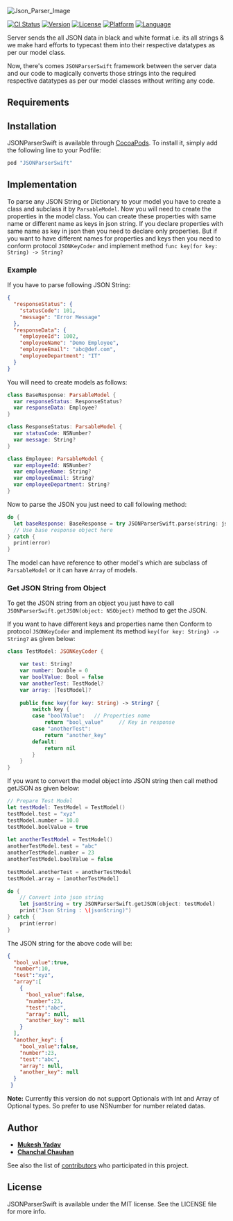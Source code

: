 ![Json_Parser_Image](https://github.com/greenSyntax/JSONParserSwift/blob/master/json_parser.png)

[![CI Status](http://img.shields.io/travis/mukeshydv/JSONParserSwift.svg?style=flat)](https://travis-ci.org/mukeshydv/JSONParserSwift)
[![Version](https://img.shields.io/cocoapods/v/JSONParserSwift.svg?style=flat)](http://cocoadocs.org/docsets/JSONParserSwift)
[![License](https://img.shields.io/badge/license-MIT-blue.svg?style=flat)](http://mit-license.org)
[![Platform](https://img.shields.io/cocoapods/p/JSONParserSwift.svg?style=flat)](http://cocoadocs.org/docsets/JSONParserSwift)
[![Language](https://img.shields.io/badge/swift-3.0-orange.svg)](https://developer.apple.com/swift)

Server sends the all JSON data in black and white format i.e. its all strings & we make hard efforts to typecast them into their respective datatypes as per our model class.

Now, there's comes `JSONParserSwift` framework between the server data and our code to magically converts those strings into the required respective datatypes as per our model classes without writing any code.

## Requirements

## Installation

JSONParserSwift is available through [CocoaPods](http://cocoapods.org). To install
it, simply add the following line to your Podfile:

```ruby
pod "JSONParserSwift"
```

## Implementation

To parse any JSON String or Dictionary to your model you have to create a class and subclass it by `ParsableModel`. Now you will need to create the properties in the model class. You can create these properties with same name or different name as keys in json string. If you declare properties with same name as key in json then you need to declare only properties. But if you want to have different names for properties and keys then you need to conform protocol `JSONKeyCoder` and implement method 
`func key(for key: String) -> String?`

### Example

If you have to parse following JSON String:
```json
{
  "responseStatus": {
    "statusCode": 101,
    "message": "Error Message"
  },
  "responseData": {
    "employeeId": 1002,
    "employeeName": "Demo Employee",
    "employeeEmail": "abc@def.com",
    "employeeDepartment": "IT"
  }
}
```
You will need to create models as follows:

```swift
class BaseResponse: ParsableModel {
  var responseStatus: ResponseStatus?
  var responseData: Employee?
}

class ResponseStatus: ParsableModel {
  var statusCode: NSNumber?
  var message: String?
}

class Employee: ParsableModel {
  var employeeId: NSNumber?
  var employeeName: String?
  var employeeEmail: String?
  var employeeDepartment: String?
}
```

Now to parse the JSON you just need to call following method:

```swift
do {
  let baseResponse: BaseResponse = try JSONParserSwift.parse(string: jsonString)
  // Use base response object here
} catch {
  print(error)
}
```
The model can have reference to other model's which are subclass of `ParsableModel` or it can have `Array` of models.

### Get JSON String from Object

To get the JSON string from an object you just have to call `JSONParserSwift.getJSON(object: NSObject)` method to get the JSON.

If you want to have different keys and properties name then Conform to protocol `JSONKeyCoder` and implement its method `key(for key: String) -> String?` as given below:

```swift
class TestModel: JSONKeyCoder {

    var test: String?
    var number: Double = 0
    var boolValue: Bool = false
    var anotherTest: TestModel?
    var array: [TestModel]?
    
    public func key(for key: String) -> String? {
        switch key {
        case "boolValue":   // Properties name
            return "bool_value"     // Key in response
        case "anotherTest":
            return "another_key"
        default:
            return nil
        }
    }
}
```

If you want to convert the model object into JSON string then call method getJSON as given below:

```swift
// Prepare Test Model
let testModel: TestModel = TestModel()
testModel.test = "xyz"
testModel.number = 10.0
testModel.boolValue = true
    
let anotherTestModel = TestModel()
anotherTestModel.test = "abc"
anotherTestModel.number = 23
anotherTestModel.boolValue = false
    
testModel.anotherTest = anotherTestModel
testModel.array = [anotherTestModel]

do {
    // Convert into json string
    let jsonString = try JSONParserSwift.getJSON(object: testModel)
    print("Json String : \(jsonString)")
} catch {
    print(error)
}
```

The JSON string for the above code will be:

```json
{
  "bool_value":true,
  "number":10,
  "test":"xyz",
  "array":[
    {
      "bool_value":false,
      "number":23,
      "test":"abc",
      "array": null,
      "another_key": null
    }
  ],
  "another_key": {
    "bool_value":false,
    "number":23,
    "test":"abc",
    "array": null,
    "another_key": null
  }
 }
```

**Note:** Currently this version do not support Optionals with Int and Array of Optional types. So prefer to use NSNumber for number related datas.

## Author

* [**Mukesh Yadav**](https://github.com/mukeshydv)
* [**Chanchal Chauhan**](https://github.com/chanchalchauhan)

See also the list of [contributors](https://github.com/mukeshydv/JSONParserSwift/graphs/contributors) who participated in this project.

## License

JSONParserSwift is available under the MIT license. See the LICENSE file for more info.
